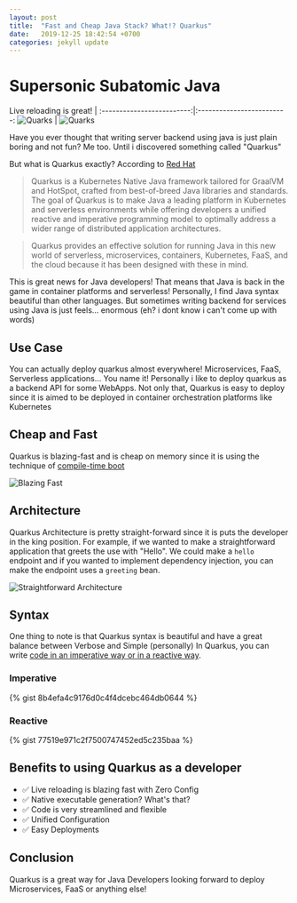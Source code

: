 ```yaml
---
layout: post
title:  "Fast and Cheap Java Stack? What!? Quarkus"
date:   2019-12-25 18:42:54 +0700
categories: jekyll update
---
```

# Supersonic Subatomic Java


Live reloading is great!             |
:-------------------------:|:-------------------------:
![Quarks](https://quarkus.io/assets/images/homepage_comic_1.png)  |  ![Quarks](https://quarkus.io/assets/images/homepage_comic_2.png) 

Have you ever thought that writing server backend using java is just plain boring and not fun? Me too. Until i discovered something called "Quarkus"

But what is Quarkus exactly? According to [Red Hat](https://developers.redhat.com/blog/2019/03/07/quarkus-next-generation-kubernetes-native-java-framework/) 

> Quarkus is a Kubernetes Native Java framework tailored for GraalVM and HotSpot, crafted from best-of-breed Java libraries and standards. The goal of Quarkus is to make Java a leading platform in Kubernetes and serverless environments while offering developers a unified reactive and imperative programming model to optimally address a wider range of distributed application architectures.

> Quarkus provides an effective solution for running Java in this new world of serverless, microservices, containers, Kubernetes, FaaS, and the cloud because it has been designed with these in mind.

This is great news for Java developers! That means that Java is back in the game in container platforms and serverless!
Personally, I find Java syntax beautiful than other languages. But sometimes writing backend for services using Java is just feels... enormous (eh? i dont know i can't come up with words)

## Use Case
You can actually deploy quarkus almost everywhere! Microservices, FaaS, Serverless applications... You name it! Personally i like to deploy quarkus as a backend API for some WebApps. Not only that, Quarkus is easy to deploy since it is aimed to be deployed in container orchestration platforms like Kubernetes

## Cheap and Fast
Quarkus is blazing-fast and is cheap on memory since it is using the technique of [compile-time boot](https://quarkus.io/vision/container-first)

![Blazing Fast](https://quarkus.io/assets/images/quarkus_metrics_graphic_bootmem_wide.png)

## Architecture
Quarkus Architecture is pretty straight-forward since it is puts the developer in the king position. For example, if we wanted to make a straightforward application that greets the use with "Hello". We could make a ```hello``` endpoint and if you wanted to implement dependency injection, you can make the endpoint uses a ```greeting``` bean.

![Straightforward Architecture](https://quarkus.io/guides/images/getting-started-architecture.png)


## Syntax
One thing to note is that Quarkus syntax is beautiful and have a great balance between Verbose and Simple (personally) In Quarkus, you can write [code in an imperative way or in a reactive way](https://developers.redhat.com/blog/2019/11/18/how-quarkus-brings-imperative-and-reactive-programming-together/).

### Imperative
{% gist 8b4efa4c9176d0c4f4dcebc464db0644 %}

### Reactive
{% gist 77519e971c2f7500747452ed5c235baa %}

## Benefits to using Quarkus as a developer

* ✅ Live reloading is blazing fast with Zero Config
* ✅ Native executable generation? What's that?
* ✅ Code is very streamlined and flexible
* ✅ Unified Configuration
* ✅ Easy Deployments

## Conclusion
Quarkus is a great way for Java Developers looking forward to deploy Microservices, FaaS or anything else! 